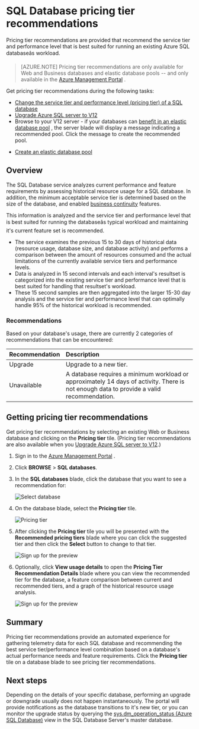 <properties 
   pageTitle="Pricing tier recommendations for Azure SQL Database" 
   description="When changing pricing tiers in the Azure Management Portal, pricing tier recommendations are provided that recommend the tier that is best suited for running an existing Azure SQL Databaseâs workload. Pricing tiers describe the service tier and performance level of a SQL database." 
   services="sql-database" 
   documentationCenter="" 
   authors="stevestein" 
   manager="jeffreyg" 
   editor="monicar"/>

<tags
	ms.service="sql-database"
	ms.date="12/01/2015"
	wacn.date=""/>

# SQL Database pricing tier recommendations

 Pricing tier recommendations are provided that recommend the service tier and performance level that is best suited for running an existing Azure SQL databaseâs workload.

> [AZURE.NOTE] Pricing tier recommendations are only available for Web and Business databases and elastic database pools -- and only available in the [Azure Management <!-- deleted by customization Portal](https://manage.windowsazure.cn/) --><!-- keep by customization: begin --> Portal](https://manage.windowsazure.cn) <!-- keep by customization: end -->.


Get pricing tier recommendations during the following tasks:

- [Change the service tier and performance level (pricing tier) of a SQL database](/documentation/articles/sql-database-scale-up)
- [Upgrade Azure SQL server to V12](/documentation/articles/sql-database-v12-upgrade)
- Browse to your V12 server - if your databases can [benefit in an elastic database <!-- deleted by customization pool](/documentation/articles/sql-database-elastic-pool-portal#recommended-elastic-database-pools) --><!-- keep by customization: begin --> pool](/documentation/articles/sql-database-elastic-pool-portal/#recommended-elastic-database-pools) <!-- keep by customization: end -->, the server blade will display a message indicating a recommended pool. Click the message to create the recommended pool.
<!-- deleted by customization
- [Create an elastic database pool](/documentation/articles/sql-database-elastic-pool#elastic-database-pool-pricing-tier-recommendations)
-->
<!-- keep by customization: begin -->
- [Create an elastic database pool](/documentation/articles/sql-database-elastic-pool/#elastic-database-pool-pricing-tier-recommendations)
<!-- keep by customization: end -->





## Overview

The SQL Database service analyzes current performance and feature requirements by assessing historical resource usage for a SQL database. In addition, the minimum acceptable service tier is determined based on the size of the database, and enabled [business continuity](/documentation/articles/sql-database-business-continuity) features. 

This information is analyzed and the service tier and performance level that is best suited for running the databaseâs typical workload and maintaining it's current feature set is recommended.

- The service examines the previous 15 to 30 days of historical data (resource usage, database size, and database activity) and performs a comparison between the amount of resources consumed and the actual limitations of the currently available service tiers and performance levels.
- Data is analyzed in 15 second intervals and each interval's resultset is categorized into the existing service tier and performance level that is best suited for handling that resultset's workload.
- These 15 second samples are then aggregated into the larger 15-30 day analysis and the service tier and performance level that can optimally handle 95% of the historical workload is recommended.

### Recommendations

Based on your database's usage, there are currently 2 categories of recommendations that can be encountered:


| Recommendation | Description |
| :--- | :--- |
| Upgrade | Upgrade to a new tier. |
| Unavailable | A database requires a minimum workload or approximately 14 days of activity. There is not enough data to provide a valid recommendation. |

## Getting pricing tier recommendations

Get pricing tier recommendations by selecting an existing Web or Business database and clicking on the **Pricing tier** tile. (Pricing tier recommendations are also available when you [Upgrade Azure SQL server to V12](/documentation/articles/sql-database-v12-upgrade).)

1. Sign in to the [Azure Management <!-- deleted by customization Portal](https://manage.windowsazure.cn/) --><!-- keep by customization: begin --> Portal](https://manage.windowsazure.cn) <!-- keep by customization: end -->.
2. Click **BROWSE** > **SQL databases**.
4. In the **SQL databases** blade, click the database that you want to see a recommendation for:

    ![Select database][1]

5. On the database blade, select the **Pricing tier** tile.

    ![Pricing tier][2]


7. After clicking the **Pricing tier** tile you will be presented with the **Recommended pricing tiers** blade where you can click the suggested tier and then click the **Select** button to change to that tier.

    ![Sign up for the preview][4]

8. Optionally, click **View usage details** to open the **Pricing Tier Recommendation Details** blade where you can view the recommended tier for the database, a feature comparison between current and recommended tiers, and a graph of the  historical resource usage analysis.

    ![Sign up for the preview][5]



## Summary

Pricing tier recommendations provide an automated experience for gathering telemetry data for each SQL database and recommending the best service tier/performance level combination based on a database's actual performance needs and feature requirements. Click the **Pricing tier** tile on a database blade to see pricing tier recommendations.



## Next steps

Depending on the details of your specific database, performing an upgrade or downgrade usually does not happen instantaneously. The portal will provide notifications as the database transitions to it's new tier, or you can monitor the upgrade status by querying the [sys.dm_operation_status (Azure SQL Database)](https://msdn.microsoft.com/zh-cn/library/dn270022.aspx) view in the SQL Database Server's master database.


<!--Image references-->
[1]: ./media/sql-database-service-tier-advisor/select-database.png
[2]: ./media/sql-database-service-tier-advisor/pricing-tier.png
[3]: ./media/sql-database-service-tier-advisor/preview-sign-up.png
[4]: ./media/sql-database-service-tier-advisor/choose-pricing-tier.png
[5]: ./media/sql-database-service-tier-advisor/usage-details.png

